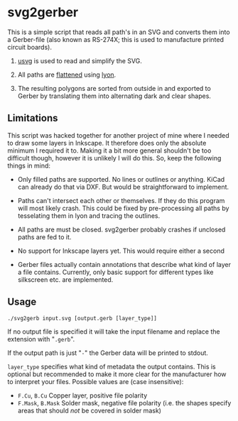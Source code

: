 svg2gerber
==========

This is a simple script that reads all path's in an SVG and converts them into
a Gerber-file (also known as RS-274X; this is used to manufacture printed
circuit boards).

1. [usvg](https://docs.rs/usvg/) is used to read and simplify the SVG.

2. All paths are [flattened](https://docs.rs/lyon_algorithms/0.11.2/lyon_algorithms/geom/index.html#flattening)
   using [lyon](https://docs.rs/lyon).

3. The resulting polygons are sorted from outside in and exported to Gerber by
   translating them into alternating dark and clear shapes.


Limitations
-----------

This script was hacked together for another project of mine where I needed to
draw some layers in Inkscape. It therefore does only the absolute minimum I
required it to. Making it a bit more general shouldn't be too difficult though,
however it is unlikely I will do this. So, keep the following things in mind:

- Only filled paths are supported. No lines or outlines or anything. KiCad can
  already do that via DXF. But would be straightforward to implement.

- Paths can't intersect each other or themselves. If they do this program will
  most likely crash. This could be fixed by pre-processing all paths by
  tesselating them in lyon and tracing the outlines.

- All paths are must be closed. svg2gerber probably crashes if unclosed paths are fed to it.

- No support for Inkscape layers yet. This would require either a second 

- Gerber files actually contain annotations that describe what kind of layer a file contains.
  Currently, only basic support for different types like silkscreen etc. are implemented.


Usage
-----

    ./svg2gerb input.svg [output.gerb [layer_type]]

If no output file is specified it will take the input filename and replace the extension with "`.gerb`".

If the output path is just "`-`" the Gerber data will be printed to stdout.

`layer_type` specifies what kind of metadata the output contains. This is
optional but recommended to make it more clear for the manufacturer how to
interpret your files. Possible values are (case insensitive):

 - `F.Cu`, `B.Cu` Copper layer, positive file polarity
 - `F.Mask`, `B.Mask` Solder mask, negative file polarity (i.e. the shapes specify areas that should _not_ be covered in solder mask)
